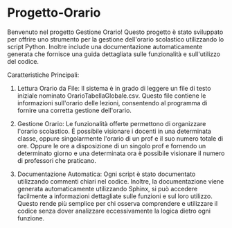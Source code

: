 # Progetto-Orario
Benvenuto nel progetto Gestione Orario! Questo progetto è stato sviluppato per offrire uno strumento per la gestione dell'orario scolastico utilizzando lo script Python. Inoltre include una documentazione automaticamente generata che fornisce una guida dettagliata sulle funzionalità e sull'utilizzo del codice.

Caratteristiche Principali:
1) Lettura Orario da File: Il sistema è in grado di leggere un file di testo iniziale nominato OrarioTabellaGlobale.csv. Questo file contiene le informazioni sull'orario delle lezioni, consentendo al programma di fornire una corretta gestione dell'orario.

2) Gestione Orario: Le funzionalità offerte permettono di  organizzare l'orario scolastico. È possibile visionare i docenti in una determinata classe, oppure singolarmente l'orario di un prof e il suo numero totale di ore. Oppure le ore a disposizione di un singolo prof e fornendo un determinato giorno e una determinata ora è possibile visionare il numero di professori che praticano.                                                  

3) Documentazione Automatica: Ogni script è stato documentato utilizzando commenti chiari nel codice. Inoltre, la documentazione viene generata automaticamente utilizzando Sphinx, si può accedere facilmente a informazioni dettagliate sulle funzioni e sul loro utilizzo. Questo rende più semplice per chi osserva comprendere e utilizzare il codice senza dover analizzare eccessivamente la logica dietro ogni funzione.
